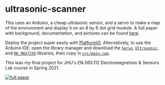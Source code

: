 # ultrasonic-scanner

This uses an Arduino, a cheap ultrasonic sensor, and a servo to make a map of the environment and display it on an 8 by 8 dot grid module. A full paper with background, documentation, and pictures can be found [here](https://docs.google.com/document/d/1h26WxozLwDxCvQk0HH0gCvA0ckOZmEKNL86gxf7ZDMk/edit).

Deploy the project super easily with [PlatformIO](https://platformio.org). Alternatively, to use the Arduino IDE: open the library manager and download the [`Servo`](https://www.arduino.cc/reference/en/libraries/servo/), [`Ultrasonic`](https://www.arduino.cc/reference/en/libraries/ultrasonic/), and [`MD_MAX72XX`](https://www.arduino.cc/reference/en/libraries/md_max72xx/) libraries, then copy in [`src/main.cpp`](https://github.com/solanto/ultrasonic-scanner/blob/master/src/main.cpp).

This was my final project for JHU's EN.560.112 Electromagnetism & Sensors Lab course in Spring 2021.

[![full paper](https://user-images.githubusercontent.com/20602415/117628437-01199d80-b12e-11eb-901a-9f3170b8b645.jpeg)](https://docs.google.com/document/d/1h26WxozLwDxCvQk0HH0gCvA0ckOZmEKNL86gxf7ZDMk/edit)
